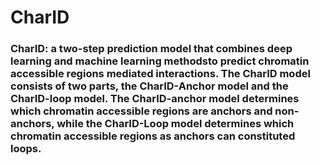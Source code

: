 # CharID
### CharID: a two-step prediction model that combines deep learning and machine learning methodsto predict chromatin accessible regions mediated interactions. The CharID model consists of two parts, the CharID-Anchor model and the CharID-loop model. The CharID-anchor model determines which chromatin accessible regions are anchors and non-anchors, while the CharID-Loop model determines which chromatin accessible regions as anchors can constituted loops. 
